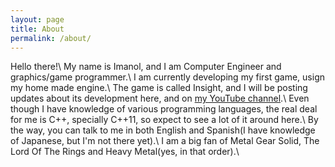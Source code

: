 ```yaml
---
layout: page
title: About
permalink: /about/
---
```


Hello there!\\
My name is Imanol, and I am Computer Engineer and graphics/game programmer.\\
I am currently developing my first game, usign my home made engine.\\
The game is called Insight, and I will be posting updates about its development here, and on [my YouTube channel](https://www.youtube.com/user/imanolfotia).\\
Even though I have knowledge of various programming languages, the real deal for me is C++, specially C++11, so expect to see a lot of it around here.\\
By the way, you can talk to me in both English and Spanish(I have knowledge of Japanese, but I'm not there yet).\\
I am a big fan of Metal Gear Solid, The Lord Of The Rings and Heavy Metal(yes, in that order).\\
